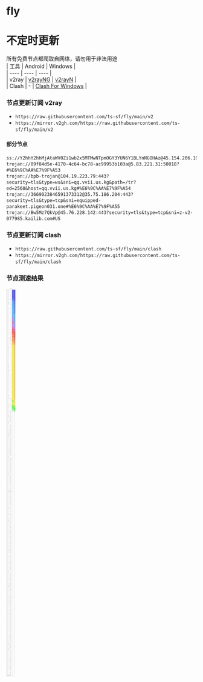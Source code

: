 # fly
# 不定时更新
所有免费节点都爬取自网络，请勿用于非法用途  
|  工具  | Android  | Windows  |  
|  ----  | ----   | ----  |  
| v2ray  | [v2rayNG](https://github.com/2dust/v2rayNG/releases) | [v2rayN](https://github.com/2dust/v2rayN/releases) |  
| Clash  | - | [Clash For Windows](https://github.com/2dust/clashN/releases) | 
  
### 节点更新订阅  v2ray
- `https://raw.githubusercontent.com/ts-sf/fly/main/v2`  
- `https://mirror.v2gh.com/https://raw.githubusercontent.com/ts-sf/fly/main/v2`  

#### 部分节点  
``` 
ss://Y2hhY2hhMjAtaWV0Zi1wb2x5MTMwNTpmOGY3YUN6Y1BLYnNGOHAz@45.154.206.192:990#%E6%9C%AA%E7%9F%A52%20331.6KB%2Fs
trojan://89f84d5e-4170-4c64-bc78-ac99953b103a@5.83.221.31:50018?#%E6%9C%AA%E7%9F%A53
trojan://bpb-trojan@104.19.223.79:443?security=tls&type=ws&sni=qq.vvii.us.kg&path=/tr?ed=2560&host=qq.vvii.us.kg#%E6%9C%AA%E7%9F%A54
trojan://3669023846591373312@35.75.186.204:443?security=tls&type=tcp&sni=equipped-parakeet.pigeon031.one#%E6%9C%AA%E7%9F%A55
trojan://Bw5Mz7QkVp@45.76.228.142:443?security=tls&type=tcp&sni=z-v2-077985.kailib.com#US
```
### 节点更新订阅  clash
- `https://raw.githubusercontent.com/ts-sf/fly/main/clash`  
- `https://mirror.v2gh.com/https://raw.githubusercontent.com/ts-sf/fly/main/clash`  

### 节点测速结果
![image](traffic.png)
